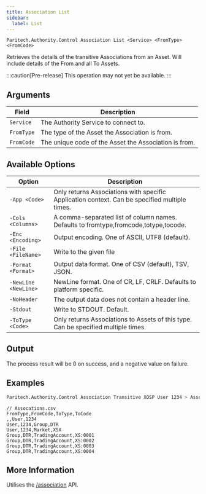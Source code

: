 ```yaml
---
title: Association List
sidebar:
  label: List
---
```


`Paritech.Authority.Control Association List <Service> <FromType> <FromCode>`

Retrieves the details of the transitive Associations from an Asset. Will include details of the From and all To Assets.

:::caution[Pre-release]
This operation may not yet be available.
:::

## Arguments

| Field      | Description |
|------------|-------------|
| `Service`  | The Authority Service to connect to. |
| `FromType` | The type of the Asset the Association is from. |
| `FromCode` | The unique code of the Asset the Association is from. |

## Available Options

| Option                  | Description |
|-------------------------|-------------|
| `-App <Code>`           | Only returns Associations with specific Application context. Can be specified multiple times. |
| `-Cols <Columns>`       | A comma-separated list of column names. Defaults to fromtype,fromcode,totype,tocode. |
| `-Enc <Encoding>`       | Output encoding. One of ASCII, UTF8 (default). |
| `-File <FileName>`      | Write to the given file |
| `-Format <Format>`      | Output data format. One of CSV (default), TSV, JSON. |
| `-NewLine <NewLine>`    | NewLine format. One of CR, LF, CRLF. Defaults to platform specific. |
| `-NoHeader`             | The output data does not contain a header line. |
| `-Stdout`               | Write to STDOUT. Default. |
| `-ToType <Code>`        | Only returns Associations to Assets of this type. Can be specified multiple times. |

## Output

The process result will be 0 on success, and a negative value on failure.

## Examples

```sh title="List Transitive Associations"
Paritech.Authority.Control Association Transitive XOSP User 1234 > Associations.csv
```

```csv
// Assocations.csv
FromType,FromCode,ToType,ToCode
,,User,1234
User,1234,Group,DTR
User,1234,Market,XSX
Group,DTR,TradingAccount,XS:0001
Group,DTR,TradingAccount,XS:0002
Group,DTR,TradingAccount,XS:0003
Group,DTR,TradingAccount,XS:0004
```

## More Information

Utilises the [/association](../../../rest/association/from-transitive/) API.

